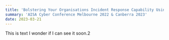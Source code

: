 ```yaml
---
title: 'Bolstering Your Organisations Incident Response Capability Using Tabletop Exercises'
summary: 'AISA Cyber Conference Melbourne 2022 & Canberra 2023'
date: 2023-03-21
---
```


This is text I wonder if I can see it soon.2